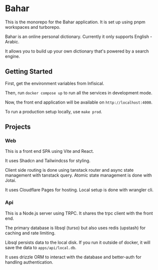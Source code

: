 # Bahar

This is the monorepo for the Bahar application. It is set up using pnpm workspaces and turborepo.

Bahar is an online personal dictionary. Currently it only supports English - Arabic.

It allows you to build up your own dictionary that's powered by a search engine.

## Getting Started

First, get the environment variables from Infisical.

Then, run `docker compose up` to run all the services in development mode.

Now, the front end application will be available on `http://localhost:4000`.

To run a production setup locally, use `make prod`.

## Projects

### Web

This is a front end SPA using Vite and React.

It uses Shadcn and Tailwindcss for styling.

Client side routing is done using tanstack router and async state management with tanstack query. Atomic state management is done with Jotai.

It uses Cloudflare Pages for hosting. Local setup is done with wrangler cli.

### Api

This is a Node.js server using TRPC. It shares the trpc client with the front end.

The primary database is libsql (turso) but also uses redis (upstash) for caching and rate limiting.

Libsql persists data to the local disk. If you run it outside of docker, it will save the data to `apps/api/local.db`.

It uses drizzle ORM to interact with the database and better-auth for handling authentication.
